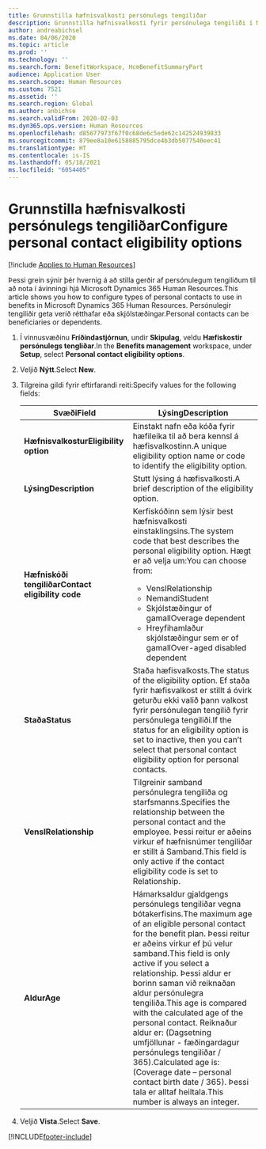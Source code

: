 ```yaml
---
title: Grunnstilla hæfnisvalkosti persónulegs tengiliðar
description: Grunnstilla hæfnisvalkosti fyrir persónulega tengiliði í Microsoft Dynamics 365 Human Resources. Persónulegir tengiliðir geta verið rétthafar eða skjólstæðingar.
author: andreabichsel
ms.date: 04/06/2020
ms.topic: article
ms.prod: ''
ms.technology: ''
ms.search.form: BenefitWorkspace, HcmBenefitSummaryPart
audience: Application User
ms.search.scope: Human Resources
ms.custom: 7521
ms.assetid: ''
ms.search.region: Global
ms.author: anbichse
ms.search.validFrom: 2020-02-03
ms.dyn365.ops.version: Human Resources
ms.openlocfilehash: d85677973f67f0c68de6c5ede62c142524939833
ms.sourcegitcommit: 879ee8a10e6158885795dce4b3db5077540eec41
ms.translationtype: HT
ms.contentlocale: is-IS
ms.lasthandoff: 05/18/2021
ms.locfileid: "6054405"
---
```

# <a name="configure-personal-contact-eligibility-options"></a><span data-ttu-id="abd8f-104">Grunnstilla hæfnisvalkosti persónulegs tengiliðar</span><span class="sxs-lookup"><span data-stu-id="abd8f-104">Configure personal contact eligibility options</span></span>

[!include [Applies to Human Resources](../includes/applies-to-hr.md)]

<span data-ttu-id="abd8f-105">Þessi grein sýnir þér hvernig á að stilla gerðir af persónulegum tengiliðum til að nota í ávinningi hjá Microsoft Dynamics 365 Human Resources.</span><span class="sxs-lookup"><span data-stu-id="abd8f-105">This article shows you how to configure types of personal contacts to use in benefits in Microsoft Dynamics 365 Human Resources.</span></span> <span data-ttu-id="abd8f-106">Persónulegir tengiliðir geta verið rétthafar eða skjólstæðingar.</span><span class="sxs-lookup"><span data-stu-id="abd8f-106">Personal contacts can be beneficiaries or dependents.</span></span> 

1. <span data-ttu-id="abd8f-107">Í vinnusvæðinu **Fríðindastjórnun**, undir **Skipulag**, veldu **Hæfiskostir persónulegs tengliðar**.</span><span class="sxs-lookup"><span data-stu-id="abd8f-107">In the **Benefits management** workspace, under **Setup**, select **Personal contact eligibility options**.</span></span>

2. <span data-ttu-id="abd8f-108">Veljið **Nýtt**.</span><span class="sxs-lookup"><span data-stu-id="abd8f-108">Select **New**.</span></span>

3. <span data-ttu-id="abd8f-109">Tilgreina gildi fyrir eftirfarandi reiti:</span><span class="sxs-lookup"><span data-stu-id="abd8f-109">Specify values for the following fields:</span></span>

   | <span data-ttu-id="abd8f-110">Svæði</span><span class="sxs-lookup"><span data-stu-id="abd8f-110">Field</span></span> | <span data-ttu-id="abd8f-111">Lýsing</span><span class="sxs-lookup"><span data-stu-id="abd8f-111">Description</span></span> |
   | --- | --- |
   | <span data-ttu-id="abd8f-112">**Hæfnisvalkostur**</span><span class="sxs-lookup"><span data-stu-id="abd8f-112">**Eligibility option**</span></span> | <span data-ttu-id="abd8f-113">Einstakt nafn eða kóða fyrir hæfileika til að bera kennsl á hæfisvalkostinn.</span><span class="sxs-lookup"><span data-stu-id="abd8f-113">A unique eligibility option name or code to identify the eligibility option.</span></span> |
   | <span data-ttu-id="abd8f-114">**Lýsing**</span><span class="sxs-lookup"><span data-stu-id="abd8f-114">**Description**</span></span> | <span data-ttu-id="abd8f-115">Stutt lýsing á hæfisvalkosti.</span><span class="sxs-lookup"><span data-stu-id="abd8f-115">A brief description of the eligibility option.</span></span> |
   | <span data-ttu-id="abd8f-116">**Hæfniskóði tengiliðar**</span><span class="sxs-lookup"><span data-stu-id="abd8f-116">**Contact eligibility code**</span></span> | <span data-ttu-id="abd8f-117">Kerfiskóðinn sem lýsir best hæfnisvalkosti einstaklingsins.</span><span class="sxs-lookup"><span data-stu-id="abd8f-117">The system code that best describes the personal eligibility option.</span></span> <span data-ttu-id="abd8f-118">Hægt er að velja um:</span><span class="sxs-lookup"><span data-stu-id="abd8f-118">You can choose from:</span></span> <ul><li><span data-ttu-id="abd8f-119">Vensl</span><span class="sxs-lookup"><span data-stu-id="abd8f-119">Relationship</span></span></li><li><span data-ttu-id="abd8f-120">Nemandi</span><span class="sxs-lookup"><span data-stu-id="abd8f-120">Student</span></span></li><li><span data-ttu-id="abd8f-121">Skjólstæðingur of gamall</span><span class="sxs-lookup"><span data-stu-id="abd8f-121">Overage dependent</span></span></li><li><span data-ttu-id="abd8f-122">Hreyfihamlaður skjólstæðingur sem er of gamall</span><span class="sxs-lookup"><span data-stu-id="abd8f-122">Over-aged disabled dependent</span></span></li></ul> |
   | <span data-ttu-id="abd8f-123">**Staða**</span><span class="sxs-lookup"><span data-stu-id="abd8f-123">**Status**</span></span> | <span data-ttu-id="abd8f-124">Staða hæfisvalkosts.</span><span class="sxs-lookup"><span data-stu-id="abd8f-124">The status of the eligibility option.</span></span> <span data-ttu-id="abd8f-125">Ef staða fyrir hæfisvalkost er stillt á óvirk geturðu ekki valið þann valkost fyrir persónulegan tengilið fyrir persónulega tengiliði.</span><span class="sxs-lookup"><span data-stu-id="abd8f-125">If the status for an eligibility option is set to inactive, then you can’t select that personal contact eligibility option for personal contacts.</span></span> |
   | <span data-ttu-id="abd8f-126">**Vensl**</span><span class="sxs-lookup"><span data-stu-id="abd8f-126">**Relationship**</span></span> | <span data-ttu-id="abd8f-127">Tilgreinir samband persónulegra tengiliða og starfsmanns.</span><span class="sxs-lookup"><span data-stu-id="abd8f-127">Specifies the relationship between the personal contact and the employee.</span></span> <span data-ttu-id="abd8f-128">Þessi reitur er aðeins virkur ef hæfnisnúmer tengiliðar er stillt á Samband.</span><span class="sxs-lookup"><span data-stu-id="abd8f-128">This field is only active if the contact eligibility code is set to Relationship.</span></span> |
   | <span data-ttu-id="abd8f-129">**Aldur**</span><span class="sxs-lookup"><span data-stu-id="abd8f-129">**Age**</span></span> | <span data-ttu-id="abd8f-130">Hámarksaldur gjaldgengs persónulegs tengiliðar vegna bótakerfisins.</span><span class="sxs-lookup"><span data-stu-id="abd8f-130">The maximum age of an eligible personal contact for the benefit plan.</span></span> <span data-ttu-id="abd8f-131">Þessi reitur er aðeins virkur ef þú velur samband.</span><span class="sxs-lookup"><span data-stu-id="abd8f-131">This field is only active if you select a relationship.</span></span> <span data-ttu-id="abd8f-132">Þessi aldur er borinn saman við reiknaðan aldur persónulegra tengiliða.</span><span class="sxs-lookup"><span data-stu-id="abd8f-132">This age is compared with the calculated age of the personal contact.</span></span> <span data-ttu-id="abd8f-133">Reiknaður aldur er: (Dagsetning umfjöllunar - fæðingardagur persónulegs tengiliðar / 365).</span><span class="sxs-lookup"><span data-stu-id="abd8f-133">Calculated age is: (Coverage date – personal contact birth date / 365).</span></span> <span data-ttu-id="abd8f-134">Þessi tala er alltaf heiltala.</span><span class="sxs-lookup"><span data-stu-id="abd8f-134">This number is always an integer.</span></span> |

4. <span data-ttu-id="abd8f-135">Veljið **Vista**.</span><span class="sxs-lookup"><span data-stu-id="abd8f-135">Select **Save**.</span></span> 


[!INCLUDE[footer-include](../includes/footer-banner.md)]